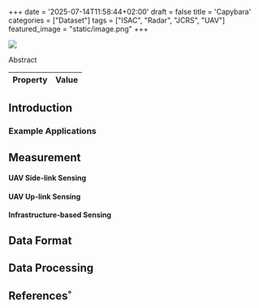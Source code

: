 +++
date = '2025-07-14T11:58:44+02:00'
draft = false
title = 'Capybara'
categories = ["Dataset"]
tags = ["ISAC", "Radar", "JCRS", "UAV"]
featured_image = "static/image.png"
+++

![](static/image.png)

Abstract

<!--more-->

| Property             | Value        |
|----------------------|--------------|

## Introduction

### Example Applications

## Measurement

#### UAV Side-link Sensing

#### UAV Up-link Sensing

#### Infrastructure-based Sensing

## Data Format

## Data Processing

## References˚